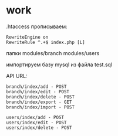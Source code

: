# work

.htaccess прописываем:
```
RewriteEngine on
RewriteRule ^.+$ index.php [L]
```

папки
modules/branch
modules/users

импортируем базу mysql из файла test.sql

API URL:
```
branch/index/add - POST
branch/index/edit - POST
branch/index/delete - POST
branch/index/export - GET
branch/index/import - POST

users/index/add - POST
users/index/edit - POST
users/index/delete - POST
```
